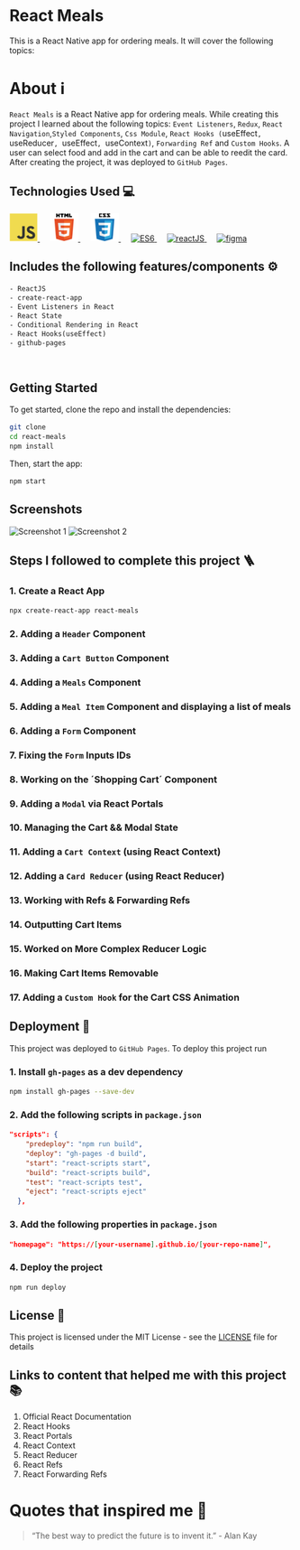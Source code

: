# React Meals

This is a React Native app for ordering meals. It will cover the following topics:

# About ℹ️
`React Meals` is a React Native app for ordering meals. While creating this project I learned about the following topics:
`Event Listeners`, `Redux`, `React Navigation`,`Styled Components`, `Css Module`, `React Hooks (`useEffect`, `useReducer`, `useEffect`, `useContext`)`, `Forwarding Ref` and `Custom Hooks`.
A user can select food and add in the cart and can be able to reedit the card. After creating the project, it was deployed to `GitHub Pages`.

## Technologies Used 💻

<a href="https://developer.mozilla.org/en-US/docs/Web/JavaScript" target="_blank" rel="noreferrer"> <img src="https://raw.githubusercontent.com/devicons/devicon/master/icons/javascript/javascript-original.svg" alt="javascript" width="50" height="50"/> </a> &emsp; <a href="https://www.w3.org/html/" target="_blank" rel="noreferrer"> <img src="https://raw.githubusercontent.com/devicons/devicon/master/icons/html5/html5-original-wordmark.svg" alt="html5" width="50" height="50"/> </a> &emsp; <a href="https://www.w3schools.com/css/" target="_blank" rel="noreferrer"> <img src="https://raw.githubusercontent.com/devicons/devicon/master/icons/css3/css3-original-wordmark.svg" alt="css3" width="50" height="50"/> </a> &emsp; <a href="https://www.w3schools.com/js/js_es6.asp" target="_blank" rel="noreferrer"> <img src="https://camo.githubusercontent.com/792f7fce1ff8bfac6d0524a21b69161cdc6080a3c4e39979f21d5f8489d6fdd3/68747470733a2f2f692e626c6f67732e65732f3534356366382f6573362d6c6f676f2f6f726967696e616c2e706e67" alt="ES6" width="50" height="50"/> </a> &emsp; <a href="https://reactjs.org/" target="_blank" rel="noreferrer"> <img src="https://upload.wikimedia.org/wikipedia/commons/a/a7/React-icon.svg" alt="reactJS" width="50" height="50"/> </a> &emsp; <a href="https://www.figma.com/" target="_blank" rel="noreferrer"> <img src="https://upload.wikimedia.org/wikipedia/commons/a/ad/Figma-1-logo.png" alt="figma" width="70" height="50"/> </a>

## Includes the following features/components ⚙️

    - ReactJS
    - create-react-app
    - Event Listeners in React
    - React State
    - Conditional Rendering in React
    - React Hooks(useEffect)
    - github-pages

<br>

## Getting Started

To get started, clone the repo and install the dependencies:

```bash
git clone
cd react-meals
npm install
```

Then, start the app:

```bash
npm start
```

## Screenshots

![Screenshot 1](./assets/screenshots/screenshot-1.png)
![Screenshot 2](./assets/screenshots/screenshot-2.png)


## Steps I followed to complete this project 🪜

### 1. Create a React App

```bash
npx create-react-app react-meals
```

### 2. Adding a **`Header`** Component

### 3. Adding a **`Cart Button`** Component

### 4. Adding a **`Meals`** Component

### 5. Adding a **`Meal Item`** Component and displaying a list of meals

### 6. Adding a **`Form`** Component

### 7. Fixing the **`Form`** Inputs IDs

### 8. Working on the **´Shopping Cart´** Component

### 9. Adding a **`Modal`** via React Portals

### 10. Managing the Cart && Modal State

### 11. Adding a **`Cart Context`** (using React Context)

### 12. Adding a **`Card Reducer`** (using React Reducer)

### 13. Working with Refs & Forwarding Refs

### 14. Outputting Cart Items

### 15. Worked on More Complex Reducer Logic

### 16. Making Cart Items Removable

### 17. Adding a **`Custom Hook`** for the Cart CSS Animation


## Deployment 🚀

This project was deployed to `GitHub Pages`. To deploy this project run

### 1. Install `gh-pages` as a dev dependency

```bash
npm install gh-pages --save-dev
```

### 2. Add the following scripts in `package.json`

```json
"scripts": {
    "predeploy": "npm run build",
    "deploy": "gh-pages -d build",
    "start": "react-scripts start",
    "build": "react-scripts build",
    "test": "react-scripts test",
    "eject": "react-scripts eject"
  },
```

### 3. Add the following properties in `package.json`

```json
"homepage": "https://[your-username].github.io/[your-repo-name]",
```

### 4. Deploy the project

```bash
npm run deploy
```

## License 📝

This project is licensed under the MIT License - see the [LICENSE](LICENSE) file for details

## Links to content that helped me with this project 📚

1. Official React Documentation
2. React Hooks
3. React Portals
4. React Context
5. React Reducer
6. React Refs
7. React Forwarding Refs


# Quotes that inspired me 📖

> “The best way to predict the future is to invent it.” - Alan Kay









